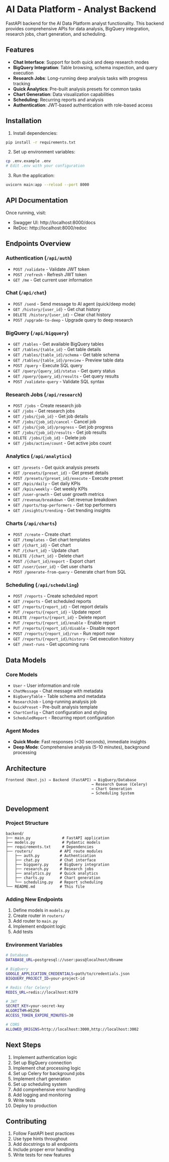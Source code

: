 # AI Data Platform - Analyst Backend

FastAPI backend for the AI Data Platform analyst functionality. This backend provides comprehensive APIs for data analysis, BigQuery integration, research jobs, chart generation, and scheduling.

## Features

- **Chat Interface**: Support for both quick and deep research modes
- **BigQuery Integration**: Table browsing, schema inspection, and query execution
- **Research Jobs**: Long-running deep analysis tasks with progress tracking
- **Quick Analytics**: Pre-built analysis presets for common tasks
- **Chart Generation**: Data visualization capabilities
- **Scheduling**: Recurring reports and analysis
- **Authentication**: JWT-based authentication with role-based access

## Installation

1. Install dependencies:
```bash
pip install -r requirements.txt
```

2. Set up environment variables:
```bash
cp .env.example .env
# Edit .env with your configuration
```

3. Run the application:
```bash
uvicorn main:app --reload --port 8000
```

## API Documentation

Once running, visit:
- Swagger UI: http://localhost:8000/docs
- ReDoc: http://localhost:8000/redoc

## Endpoints Overview

### Authentication (`/api/auth`)
- `POST /validate` - Validate JWT token
- `POST /refresh` - Refresh JWT token
- `GET /me` - Get current user information

### Chat (`/api/chat`)
- `POST /send` - Send message to AI agent (quick/deep mode)
- `GET /history/{user_id}` - Get chat history
- `DELETE /history/{user_id}` - Clear chat history
- `POST /upgrade-to-deep` - Upgrade query to deep research

### BigQuery (`/api/bigquery`)
- `GET /tables` - Get available BigQuery tables
- `GET /tables/{table_id}` - Get table details
- `GET /tables/{table_id}/schema` - Get table schema
- `GET /tables/{table_id}/preview` - Preview table data
- `POST /query` - Execute SQL query
- `GET /query/{query_id}/status` - Get query status
- `GET /query/{query_id}/results` - Get query results
- `POST /validate-query` - Validate SQL syntax

### Research Jobs (`/api/research`)
- `POST /jobs` - Create research job
- `GET /jobs` - Get research jobs
- `GET /jobs/{job_id}` - Get job details
- `PUT /jobs/{job_id}/cancel` - Cancel job
- `GET /jobs/{job_id}/progress` - Get job progress
- `GET /jobs/{job_id}/results` - Get job results
- `DELETE /jobs/{job_id}` - Delete job
- `GET /jobs/active/count` - Get active jobs count

### Analytics (`/api/analytics`)
- `GET /presets` - Get quick analysis presets
- `GET /presets/{preset_id}` - Get preset details
- `POST /presets/{preset_id}/execute` - Execute preset
- `GET /kpis/daily` - Get daily KPIs
- `GET /kpis/weekly` - Get weekly KPIs
- `GET /user-growth` - Get user growth metrics
- `GET /revenue/breakdown` - Get revenue breakdown
- `GET /sports/top-performers` - Get top performers
- `GET /insights/trending` - Get trending insights

### Charts (`/api/charts`)
- `POST /create` - Create chart
- `GET /templates` - Get chart templates
- `GET /{chart_id}` - Get chart
- `PUT /{chart_id}` - Update chart
- `DELETE /{chart_id}` - Delete chart
- `POST /{chart_id}/export` - Export chart
- `GET /user/{user_id}` - Get user charts
- `POST /generate-from-query` - Generate chart from SQL

### Scheduling (`/api/scheduling`)
- `POST /reports` - Create scheduled report
- `GET /reports` - Get scheduled reports
- `GET /reports/{report_id}` - Get report details
- `PUT /reports/{report_id}` - Update report
- `DELETE /reports/{report_id}` - Delete report
- `PUT /reports/{report_id}/enable` - Enable report
- `PUT /reports/{report_id}/disable` - Disable report
- `POST /reports/{report_id}/run` - Run report now
- `GET /reports/{report_id}/history` - Get execution history
- `GET /next-runs` - Get upcoming runs

## Data Models

### Core Models
- `User` - User information and role
- `ChatMessage` - Chat message with metadata
- `BigQueryTable` - Table schema and metadata
- `ResearchJob` - Long-running analysis job
- `QuickPreset` - Pre-built analysis template
- `ChartConfig` - Chart configuration and styling
- `ScheduledReport` - Recurring report configuration

### Agent Modes
- **Quick Mode**: Fast responses (<30 seconds), immediate insights
- **Deep Mode**: Comprehensive analysis (5-10 minutes), background processing

## Architecture

```
Frontend (Next.js) → Backend (FastAPI) → BigQuery/Database
                                      → Research Queue (Celery)
                                      → Chart Generation
                                      → Scheduling System
```

## Development

### Project Structure
```
backend/
├── main.py              # FastAPI application
├── models.py            # Pydantic models
├── requirements.txt     # Dependencies
├── routers/            # API route modules
│   ├── auth.py         # Authentication
│   ├── chat.py         # Chat interface
│   ├── bigquery.py     # BigQuery integration
│   ├── research.py     # Research jobs
│   ├── analytics.py    # Quick analytics
│   ├── charts.py       # Chart generation
│   └── scheduling.py   # Report scheduling
└── README.md           # This file
```

### Adding New Endpoints

1. Define models in `models.py`
2. Create router in `routers/`
3. Add router to `main.py`
4. Implement endpoint logic
5. Add tests

### Environment Variables

```bash
# Database
DATABASE_URL=postgresql://user:pass@localhost/dbname

# BigQuery
GOOGLE_APPLICATION_CREDENTIALS=path/to/credentials.json
BIGQUERY_PROJECT_ID=your-project-id

# Redis (for Celery)
REDIS_URL=redis://localhost:6379

# JWT
SECRET_KEY=your-secret-key
ALGORITHM=HS256
ACCESS_TOKEN_EXPIRE_MINUTES=30

# CORS
ALLOWED_ORIGINS=http://localhost:3000,http://localhost:3002
```

## Next Steps

1. Implement authentication logic
2. Set up BigQuery connection
3. Implement chat processing logic
4. Set up Celery for background jobs
5. Implement chart generation
6. Set up scheduling system
7. Add comprehensive error handling
8. Add logging and monitoring
9. Write tests
10. Deploy to production

## Contributing

1. Follow FastAPI best practices
2. Use type hints throughout
3. Add docstrings to all endpoints
4. Include proper error handling
5. Write tests for new features

